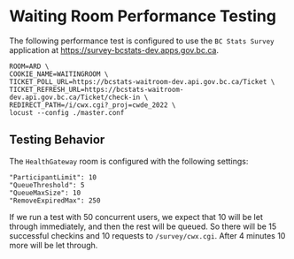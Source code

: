 # Waiting Room Performance Testing

The following performance test is configured to use the `BC Stats Survey` application at https://survey-bcstats-dev.apps.gov.bc.ca.

```
ROOM=ARD \
COOKIE_NAME=WAITINGROOM \
TICKET_POLL_URL=https://bcstats-waitroom-dev.api.gov.bc.ca/Ticket \
TICKET_REFRESH_URL=https://bcstats-waitroom-dev.api.gov.bc.ca/Ticket/check-in \
REDIRECT_PATH=/i/cwx.cgi?_proj=cwde_2022 \
locust --config ./master.conf

```

## Testing Behavior

The `HealthGateway` room is configured with the following settings:

```
"ParticipantLimit": 10
"QueueThreshold": 5
"QueueMaxSize": 10
"RemoveExpiredMax": 250
```

If we run a test with 50 concurrent users, we expect that 10 will be let through immediately, and then the rest will be queued. So there will be 15 successful checkins and 10 requests to `/survey/cwx.cgi`. After 4 minutes 10 more will be let through.
